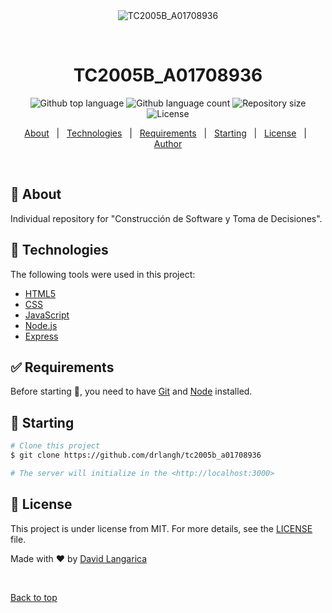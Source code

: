 <div align="center" id="top"> 
  <img src="./.github/app.gif" alt="TC2005B_A01708936" />

&#xa0;

  <!-- <a href="https://tc2005b_a01708936.netlify.app">Demo</a> -->
</div>

<h1 align="center">TC2005B_A01708936</h1>

<p align="center">
  <img alt="Github top language" src="https://img.shields.io/github/languages/top/drlangh/tc2005b_a01708936?color=56BEB8">

  <img alt="Github language count" src="https://img.shields.io/github/languages/count/drlangh/tc2005b_a01708936?color=56BEB8">

  <img alt="Repository size" src="https://img.shields.io/github/repo-size/drlangh/tc2005b_a01708936?color=56BEB8">

  <img alt="License" src="https://img.shields.io/github/license/drlangh/tc2005b_a01708936?color=56BEB8">

  <!-- <img alt="Github issues" src="https://img.shields.io/github/issues/drlangh/tc2005b_a01708936?color=56BEB8" /> -->

  <!-- <img alt="Github forks" src="https://img.shields.io/github/forks/drlangh/tc2005b_a01708936?color=56BEB8" /> -->

  <!-- <img alt="Github stars" src="https://img.shields.io/github/stars/drlangh/tc2005b_a01708936?color=56BEB8" /> -->
</p>

<!-- Status -->

<!-- <h4 align="center">
	🚧  TC2005B_A01708936 🚀 Under construction...  🚧
</h4>

<hr> -->

<p align="center">
  <a href="#dart-about">About</a> &#xa0; | &#xa0; 
  <a href="#rocket-technologies">Technologies</a> &#xa0; | &#xa0;
  <a href="#white_check_mark-requirements">Requirements</a> &#xa0; | &#xa0;
  <a href="#checkered_flag-starting">Starting</a> &#xa0; | &#xa0;
  <a href="#memo-license">License</a> &#xa0; | &#xa0;
  <a href="https://github.com/drlangh" target="_blank">Author</a>
</p>

<br>

## :dart: About

Individual repository for "Construcción de Software y Toma de Decisiones".

## :rocket: Technologies

The following tools were used in this project:

- [HTML5](https://html.spec.whatwg.org/multipage/)
- [CSS](https://devdocs.io/css/)
- [JavaScript](https://devdocs.io/javascript/)
- [Node.js](https://nodejs.org/en/)
- [Express](https://expressjs.com/)

## :white_check_mark: Requirements

Before starting :checkered_flag:, you need to have [Git](https://git-scm.com) and [Node](https://nodejs.org/en/) installed.

## :checkered_flag: Starting

```bash
# Clone this project
$ git clone https://github.com/drlangh/tc2005b_a01708936

# The server will initialize in the <http://localhost:3000>
```

## :memo: License

This project is under license from MIT. For more details, see the [LICENSE](LICENSE.md) file.

Made with :heart: by <a href="https://github.com/drlangh" target="_blank">David Langarica</a>

&#xa0;

<a href="#top">Back to top</a>
